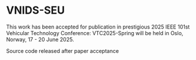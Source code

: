 # VNIDS-SEU
This work has been accepted for publication in prestigious 2025 IEEE 101st Vehicular Technology Conference: VTC2025-Spring will be held in Oslo, Norway, 17 - 20 June 2025.

Source code released after paper acceptance

